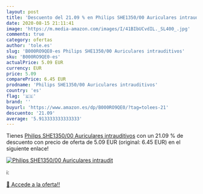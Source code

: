 ```yaml
---
layout: post
title: 'Descuento del 21.09 % en Philips SHE1350/00 Auriculares intraudit'
date: 2020-08-15 21:11:41
image: 'https://m.media-amazon.com/images/I/41BIbUCvdIL._SL400_.jpg'
comments: true
category: ofertas
author: 'tole.es'
slug: 'B000RO9QE0-es Philips SHE1350/00 Auriculares intrauditivos'
sku: 'B000RO9QE0-es'
actualPrice: 5.09 EUR
currency: EUR
price: 5.09
comparePrice: 6.45 EUR
prodname: 'Philips SHE1350/00 Auriculares intrauditivos'
country: 'es'
flag: '🇪🇸'
brand: ''
buyurl: 'https://www.amazon.es/dp/B000RO9QE0/?tag=tolees-21'
descuento: '21.09'
average: '5.913333333333333'
---
```


Tienes [Philips SHE1350/00 Auriculares intrauditivos](https://www.amazon.es/dp/B000RO9QE0/?tag=tolees-21) con un 21.09 % de descuento con precio de oferta de 5.09 EUR (original: 6.45 EUR) en el siguiente enlace!

[![Philips SHE1350/00 Auriculares intraudit](https://m.media-amazon.com/images/I/41BIbUCvdIL._SL400_.jpg)](https://www.amazon.es/dp/B000RO9QE0/?tag=tolees-21)

ℹ️:


[🛒 Accede a la oferta!!](https://www.amazon.es/dp/B000RO9QE0/?tag=tolees-21)
